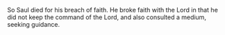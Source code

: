 So Saul died for his breach of faith. He broke faith with the Lord in that he did not keep the command of the Lord, and also consulted a medium, seeking guidance.
